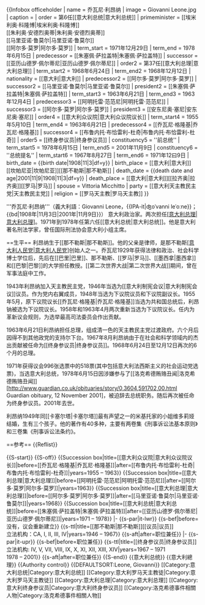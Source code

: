 {{Infobox officeholder
| name              = 乔瓦尼·利昂纳
| image             = Giovanni Leone.jpg
| caption           =
| order             = 第6任[[意大利总统|意大利总统]]
| primeminister     = [[埃米利奥·科隆博|埃米利奥·科隆博]] <br> [[朱利奥·安德烈奥蒂|朱利奥·安德烈奥蒂]] <br> [[马里亚诺·鲁莫尔|马里亚诺·鲁莫尔]] <br> [[阿尔多·莫罗|阿尔多·莫罗]]
| term_start        = 1971年12月29日
| term_end          = 1978年6月15日
| predecessor       = [[朱塞佩·萨拉盖特|朱塞佩·萨拉盖特]]
| successor         = [[亚历山德罗·佩尔蒂尼|亚历山德罗·佩尔蒂尼]]
| order2            = 第37任[[意大利总理|意大利总理]]
| term_start2       = 1968年6月24日
| term_end2         = 1968年12月12日
| nationality       = [[意大利|意大利]]
| predecessor2      = [[阿尔多·莫罗|阿尔多·莫罗]]
| successor2        = [[马里亚诺·鲁莫尔|马里亚诺·鲁莫尔]]
| president2        = [[朱塞佩·萨拉盖特|朱塞佩·萨拉盖特]]
| term_start3       = 1963年6月21日
| term_end3         = 1963年12月4日
| predecessor3      = [[阿明托雷·范范尼|阿明托雷·范范尼]]
| successor3        = [[阿尔多·莫罗|阿尔多·莫罗]]
| president3        = [[安东尼奥·塞尼|安东尼奥·塞尼]]
| order4            = [[意大利众议院|意大利众议院议长]]
| term_start4       = 1955年5月10日
| term_end4         = 1963年6月21日
| predecessor4      = [[乔瓦尼·格隆基|乔瓦尼·格隆基]]
| successor4        = [[布鲁内托·布恰雷利-杜奇|布鲁内托·布恰雷利-杜奇]]
| order5            = [[终身参议员|终身参议员]]
| constituency5     = ''前总统''
| term_start5       = 1978年6月15日
| term_end5         = 2001年11月9日
| constituency6     = ''总统提名''
| term_start6       = 1967年8月27日
| term_end6         = 1971年12曰9日
| birth_date        = {{birth date|1908|11|3|df=y}}
| birth_place       = [[意大利|意大利]][[坎帕尼亚|坎帕尼亚]][[那不勒斯|那不勒斯]]
| death_date        = {{death date and age|2001|11|9|1908|11|3|df=y}}
| death_place       = [[意大利|意大利]][[拉齐奥|拉齐奥]][[罗马|罗马]]
| spouse            = Vittoria Micchitto
| party             = [[意大利天主教民主党|天主教民主党]]
| religion          = [[罗马天主教|罗马天主教]]
}}

'''乔瓦尼·利昂纳'''（義大利語：Giovanni Leone，{{IPA-it|ʤoˈvanni leˈoːne}}；{{bd|1908年|11月3日|2001年|11月9日}}） 意大利政治家。两次担任[[意大利总理|意大利总理]](1963年、1968年)。1971年到1978年任第六任[[意大利总统|意大利总统]]。他是意大利著名刑法学家，曾任国际刑法协会意大利小组主席。

==生平==
利昂纳生于[[那不勒斯|那不勒斯]]。他的父亲是律师，是那不勒斯[[意大利人民党|意大利人民党]]([[意大利天主教民主党|天主教民主党]]前身)创始人之一。乔瓦尼1929年获得法律和政治、社会科学博士学位后，先后在[[巴里|巴里]]、那不勒斯、[[罗马|罗马]]、[[墨西拿|墨西拿]]和[[巴黎|巴黎]]的大学担任教授。[[第二次世界大战|第二次世界大战]]期间，曾在军事法庭中工作。

1943年利昂纳加入天主教民主党，1946年当选为[[意大利制宪会议|意大利制宪会议]]议员。作为党内右翼成员，1948年当选为下议院议员和下议院副议长。1955年5月，原下议院议长[[乔瓦尼·格隆基|乔瓦尼·格隆基]]当选为共和国总统后，利昂钠被选为下议院议长。1958年和1963年4月两次重新当选为下议院议长。任内为革新议会规则，为选举最高司法委员会作出贡献。

1963年6月21日利昂纳担任总理，组成清一色的天主教民主党过渡政府。六个月后因得不到其他政党的支持尔下台。1967年8月利昂纳由于在社会和科学领域内的杰出贡献被任命为[[终身参议员|终身参议员]]。1968年6月24日至12月12日再次的6个月的总理。

1971年获得议会996张选票中的518票(其中包括意大利法西斯主义的社会运动党选票)，当选意大利总统，1978年6月15日因涉嫌参与了[[洛克希德贿赂丑闻|洛克希德贿赂丑闻]]<ref>[http://www.guardian.co.uk/obituaries/story/0,3604,591702,00.html Guardian obituary, 12 November 2001]</ref>，被迫辞去总统职务。随后再次被任命为终身参议员。2001年去世。

利昂纳1949年同[[卡塞尔塔|卡塞尔塔]]最有声望之一的米基托家的小姐维多莉娅结婚，生有三个孩子。他的著作有40多种，主要有两卷集《刑事诉讼法基本原则》和三卷集《刑事诉讼法条约》。

==参考==
{{Reflist}}

{{S-start}}
{{S-off}}
{{Succession box|title=[[意大利众议院|意大利众议院议长]]|before=[[乔瓦尼·格隆基|乔瓦尼·格隆基]]|after=[[布鲁内托·布恰雷利-杜奇|布鲁内托·布恰雷利-杜奇]]|years=1955 – 1963}}
{{Succession box|title=[[意大利总理|意大利总理]]|before=[[阿明托雷·范范尼|阿明托雷·范范尼]]|after=[[阿尔多·莫罗|阿尔多·莫罗]]|years=1963}}
{{Succession box|title=[[意大利总理|意大利总理]]|before=[[阿尔多·莫罗|阿尔多·莫罗]]|after=[[马里亚诺·鲁莫尔|马里亚诺·鲁莫尔]]|years=1968}}
{{Succession box|title=[[意大利总统|意大利总统]]|before=[[朱塞佩·萨拉盖特|朱塞佩·萨拉盖特]]|after=[[亚历山德罗·佩尔蒂尼|亚历山德罗·佩尔蒂尼]]|years=1971 – 1978}}
|-
{{s-par|it-lwr}}
{{s-bef|before=没有，议会重新建立}}
{{s-ttl|title=[[那不勒斯|那不勒斯]][[议员|议员]]<br>立法机构：CA, I, II, III, IV|years=1946 – 1967}}
{{s-aft|after=职位兼任}}
|-
{{s-par|it-upr}}
{{s-bef|before=职位兼任}}
{{s-ttl|title=[[终身参议员|终身参议员]]<br>立法机构: IV, V, VII, VIII, IX, X, XI, XII, XIII, XIV|years=1967 – 1971<br>1978 – 2001}}
{{s-aft|after=职位兼任}}
{{S-end}}
{{意大利总统}}
{{意大利總理}}
{{Authority control}}
{{DEFAULTSORT:Leone, Giovanni}}
[[Category:意大利总统|Category:意大利总统]]
[[Category:意大利罗马天主教徒|Category:意大利罗马天主教徒]]
[[Category:意大利总理|Category:意大利总理]]
[[Category:意大利终身参议员|Category:意大利终身参议员]]
[[Category:洛克希德事件相關人物|Category:洛克希德事件相關人物]]